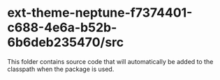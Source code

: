 # ext-theme-neptune-f7374401-c688-4e6a-b52b-6b6deb235470/src

This folder contains source code that will automatically be added to the classpath when
the package is used.
